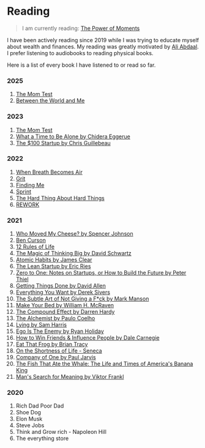 # Reading

> I am currently reading: [The Power of Moments]()

I have been actively reading since 2019 while I was trying to educate myself about wealth and finances. My reading was greatly motivated by [Ali Abdaal](https://aliabdaal.com/). I prefer listening to audiobooks to reading physical books. 

Here is a list of every book I have listened to or read so far. 

### 2025
1. [The Mom Test]()
2. [Between the World and Me]()

### 2023
1. [The Mom Test]()
2. [What a Time to Be Alone by Chidera Eggerue]()
3. [The $100 Startup by Chris Guillebeau]()

### 2022
1. [When Breath Becomes Air]()
2. [Grit]()
3. [Finding Me]()
4. [Sprint]()
5. [The Hard Thing About Hard Things]()
6. [REWORK](https://37signals.com/books/#rework)

### 2021
1. [Who Moved My Cheese? by Spencer Johnson]()
2. [Ben Curson]()
3. [12 Rules of Life]()
4. [The Magic of Thinking Big by David Schwartz]()
5. [Atomic Habits by James Clear]()
6. [The Lean Startup by Eric Ries](https://www.amazon.com/Lean-Startup-Entrepreneurs-Continuous-Innovation/dp/0307887898)
7. [Zero to One: Notes on Startups, or How to Build the Future by Peter Thiel](https://www.amazon.com/Zero-One-Notes-Startups-Future/dp/0804139296)
8. [Getting Things Done by David Allen]()
9. [Everything You Want by Derek Sivers]()
10. [The Subtle Art of Not Giving a F*ck by Mark Manson]()
11. [Make Your Bed by William H. McRaven]()
12. [The Compound Effect by Darren Hardy]()
13. [The Alchemist by Paulo Coelho]()
14. [Lying by Sam Harris]()
15. [Ego Is The Enemy by Ryan Holiday]()
16. [How to Win Friends & Influence People by Dale Carnegie]()
17. [Eat That Frog by Brian Tracy]()
18. [On the Shortness of Life - Seneca]()
19. [Company of One by Paul Jarvis]()
20. [The Fish That Ate the Whale: The Life and Times of America's Banana King]()
21. [Man's Search for Meaning by Viktor Frankl]()


### 2020
1. Rich Dad Poor Dad
2. Shoe Dog
3. Elon Musk
4. Steve Jobs
5. Think and Grow rich - Napoleon Hill
6. The everything store 





